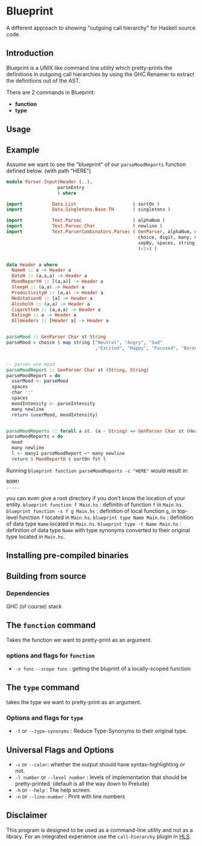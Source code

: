 # Blueprint
A different approach to showing "outgoing call hierarchy" for Haskell source code.


## Introduction
Blueprint is a UNIX like command line utility which pretty-prints the definitions in outgoing call hierarchies by using the GHC Renamer to extract the definitions out of the AST.

There are 2 commands in Blueprint:

- **function**
- **type**



## Usage 


## Example
Assume we want to see the "blueprint" of our `parseMoodReports` function defined below. (with path "HERE") 

```haskell 
module Parser.Input(Header (..),
                   parseEntry
                   ) where

import           Data.List                     ( sortOn )
import           Data.Singletons.Base.TH       ( singletons )

import           Text.Parsec                   ( alphaNum )
import           Text.Parsec.Char              ( newline )
import           Text.ParserCombinators.Parsec ( GenParser, alphaNum, char,
                                                 choice, digit, many, many1,
                                                 sepBy, spaces, string, try,
                                                 (<|>) )


data Header a where
  NameH :: a -> Header a
  DateH :: (a,a,a) -> Header a
  MoodReportH :: [(a,a)] -> Header a 
  SleepH :: (a,a) -> Header a 
  ProductivityH :: (a,a) -> Header a
  MeditationH :: [a] -> Header a
  AlcoholH :: (a,a) -> Header a
  CigaretteH :: (a,a,a) -> Header a
  RatingH :: a -> Header a
  AllHeaders :: [Header a] -> Header a


parseMood :: GenParser Char st String
parseMood = choice $ map string ["Neutral", "Angry", "Sad"
                                 ,"Excited", "Happy", "Focused", "Bored"]


-- parses one mood
parseMoodReport :: GenParser Char st (String, String)
parseMoodReport = do
  userMood <- parseMood
  spaces
  char ':'
  spaces
  moodIntensity <- parseIntensity
  many newline
  return (userMood, moodIntensity)


parseMoodReports :: forall a st. (a ~ String) => GenParser Char st (Header a)
parseMoodReports = do
  mood
  many newline
  l <- many1 parseMoodReport <* many newline
  return $ MoodReportH $ sortOn fst l
```

Running `blueprint function parseMoodReports -c "HERE"` would result in:

``` text
BOOM!
.....
```

you can even give a root directory if you don't know the location of your entity.
`blueprint function f Main.hs` : definitin of function `f` in `Main.hs`.
`blueprint function -s f g Main.hs` : definition of local function `g`, in top-level function `f` located in `Main.hs`.
`blueprint type Name Main.hs` : definition of data type `Name` located in `Main.hs`.
`blueprint type -t Name Main.hs` : definition of data type `Name` with type synonyms converted to their original type located in `Main.hs`. 

## Installing pre-compiled binaries 

## Building from source

### Dependencies
GHC (of course) 
stack 



## The `function` command 
Takes the function we want to pretty-print as an argument. 

### options and flags for `function`

- `-s func` `--scope func` : getting the bluprint of a locally-scoped function

## The `type` command 
takes the type we want to pretty-print as an argument.

### Options and flags for `type`

- `-t` or `--type-synonyms` : Reduce Type-Synonyms to their original type.

## Universal Flags and Options

- `-c` or `--color`: whether the output should have syntax-highlighting or not. 
- `-l number` or `--level number` : levels of implementation that should be pretty-printed. (default is all the way down to Prelude)
- `-h` or `--help` : The help screen.
- `-n` or `--line-number` : Print with line numbers


## Disclaimer
This program is designed to be used as a command-line utility and not as a library. For an integrated experience use the `call-hierarchy` plugin in [HLS](https://github.com/haskell/haskell-language-server).
